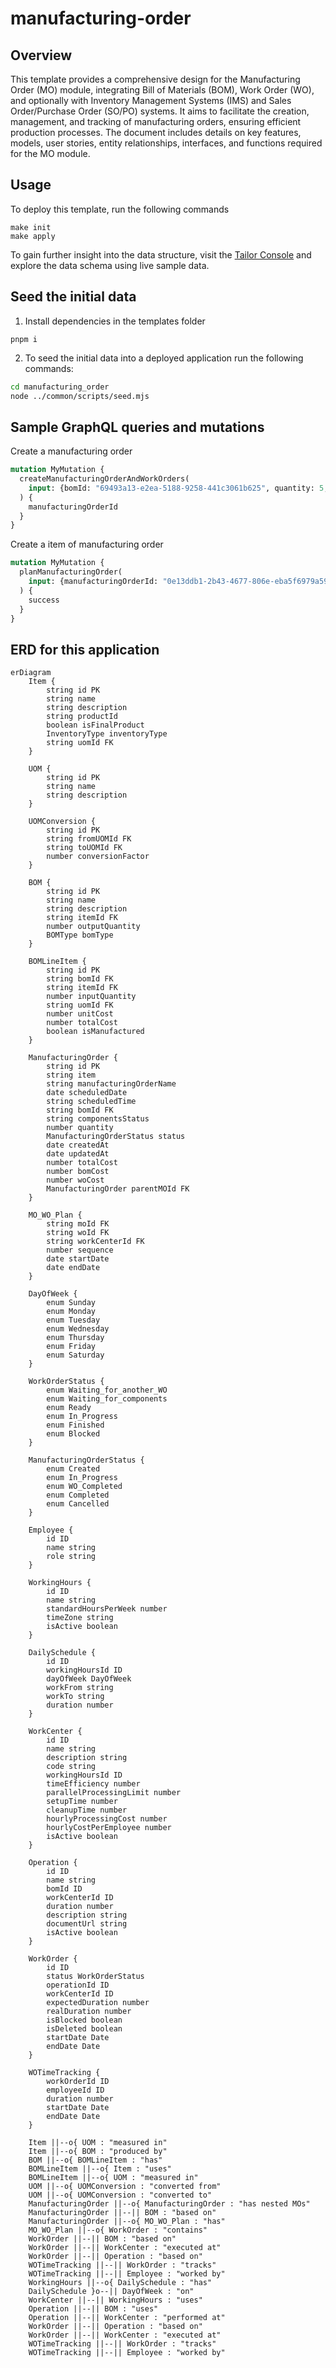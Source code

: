 # manufacturing-order

## Overview

This template provides a comprehensive design for the Manufacturing Order (MO) module, integrating Bill of Materials (BOM), Work Order (WO), and optionally with Inventory Management Systems (IMS) and Sales Order/Purchase Order (SO/PO) systems. It aims to facilitate the creation, management, and tracking of manufacturing orders, ensuring efficient production processes. The document includes details on key features, models, user stories, entity relationships, interfaces, and functions required for the MO module.

## Usage
To deploy this template, run the following commands

```
make init
make apply
```

To gain further insight into the data structure, visit the [Tailor Console](https://console.tailor.tech) and explore the data schema using live sample data.

## Seed the initial data

1. Install dependencies in the templates folder

```
pnpm i
```

2. To seed the initial data into a deployed application run the following commands:

```bash
cd manufacturing_order
node ../common/scripts/seed.mjs
```

## Sample GraphQL queries and mutations

Create a manufacturing order
```graphql
mutation MyMutation {
  createManufacturingOrderAndWorkOrders(
    input: {bomId: "69493a13-e2ea-5188-9258-441c3061b625", quantity: 5, name: "Abs Modulator"}
  ) {
    manufacturingOrderId
  }
}
```


Create a item of manufacturing order
```graphql
mutation MyMutation {
  planManufacturingOrder(
    input: {manufacturingOrderId: "0e13ddb1-2b43-4677-806e-eba5f6979a59", scheduleDateTime: "2024-10-10T13:55:20Z"}
  ) {
    success
  }
}
```


## ERD for this application
```mermaid
erDiagram
    Item {
        string id PK
        string name
        string description
        string productId
        boolean isFinalProduct
        InventoryType inventoryType
        string uomId FK
    }

    UOM {
        string id PK
        string name
        string description
    }

    UOMConversion {
        string id PK
        string fromUOMId FK
        string toUOMId FK
        number conversionFactor
    }

    BOM {
        string id PK
        string name
        string description
        string itemId FK
        number outputQuantity
        BOMType bomType
    }

    BOMLineItem {
        string id PK
        string bomId FK
        string itemId FK
        number inputQuantity
        string uomId FK
        number unitCost
        number totalCost
        boolean isManufactured
    }

    ManufacturingOrder {
        string id PK
        string item
        string manufacturingOrderName
        date scheduledDate
        string scheduledTime
        string bomId FK
        string componentsStatus
        number quantity
        ManufacturingOrderStatus status
        date createdAt
        date updatedAt
        number totalCost
        number bomCost
        number woCost
        ManufacturingOrder parentMOId FK
    }

    MO_WO_Plan {
        string moId FK
        string woId FK
        string workCenterId FK
        number sequence
        date startDate
        date endDate
    }

    DayOfWeek {
        enum Sunday
        enum Monday
        enum Tuesday
        enum Wednesday
        enum Thursday
        enum Friday
        enum Saturday
    }

    WorkOrderStatus {
        enum Waiting_for_another_WO
        enum Waiting_for_components
        enum Ready
        enum In_Progress
        enum Finished
        enum Blocked
    }

    ManufacturingOrderStatus {
        enum Created
        enum In_Progress
        enum WO_Completed
        enum Completed
        enum Cancelled
    }

    Employee {
        id ID
        name string
        role string
    }

    WorkingHours {
        id ID
        name string
        standardHoursPerWeek number
        timeZone string
        isActive boolean
    }

    DailySchedule {
        id ID
        workingHoursId ID
        dayOfWeek DayOfWeek
        workFrom string
        workTo string
        duration number
    }

    WorkCenter {
        id ID
        name string
        description string
        code string
        workingHoursId ID
        timeEfficiency number
        parallelProcessingLimit number
        setupTime number
        cleanupTime number
        hourlyProcessingCost number
        hourlyCostPerEmployee number
        isActive boolean
    }

    Operation {
        id ID
        name string
        bomId ID
        workCenterId ID
        duration number
        description string
        documentUrl string
        isActive boolean
    }

    WorkOrder {
        id ID
        status WorkOrderStatus
        operationId ID
        workCenterId ID
        expectedDuration number
        realDuration number
        isBlocked boolean
        isDeleted boolean
        startDate Date
        endDate Date
    }

    WOTimeTracking {
        workOrderId ID
        employeeId ID
        duration number
        startDate Date
        endDate Date
    }

    Item ||--o{ UOM : "measured in"
    Item ||--o{ BOM : "produced by"
    BOM ||--o{ BOMLineItem : "has"
    BOMLineItem ||--o{ Item : "uses"
    BOMLineItem ||--o{ UOM : "measured in"
    UOM ||--o{ UOMConversion : "converted from"
    UOM ||--o{ UOMConversion : "converted to"
    ManufacturingOrder ||--o{ ManufacturingOrder : "has nested MOs"
    ManufacturingOrder ||--|| BOM : "based on"
    ManufacturingOrder ||--o{ MO_WO_Plan : "has"
    MO_WO_Plan ||--o{ WorkOrder : "contains"
    WorkOrder ||--|| BOM : "based on"
    WorkOrder ||--|| WorkCenter : "executed at"
    WorkOrder ||--|| Operation : "based on"
    WOTimeTracking ||--|| WorkOrder : "tracks"
    WOTimeTracking ||--|| Employee : "worked by"
    WorkingHours ||--o{ DailySchedule : "has"
    DailySchedule }o--|| DayOfWeek : "on"
    WorkCenter ||--|| WorkingHours : "uses"
    Operation ||--|| BOM : "uses"
    Operation ||--|| WorkCenter : "performed at"
    WorkOrder ||--|| Operation : "based on"
    WorkOrder ||--|| WorkCenter : "executed at"
    WOTimeTracking ||--|| WorkOrder : "tracks"
    WOTimeTracking ||--|| Employee : "worked by"
```

